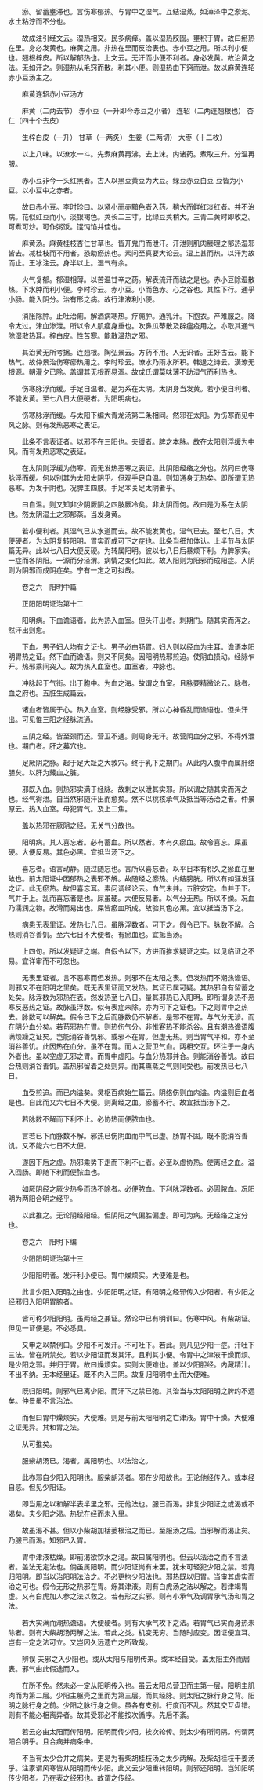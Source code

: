 <!-- { "loadSidebar": true } -->
　　瘀。留蓄壅滞也。言伤寒郁热。与胃中之湿气。互结湿蒸。如淖泽中之淤泥。水土粘泞而不分也。

　　故成注引经文云。湿热相交。民多病瘅。盖以湿热胶固。壅积于胃。故曰瘀热在里。身必发黄也。麻黄之用。非热在里而反治表也。赤小豆之用。所以利小便也。翘根梓皮。所以解郁热也。上文云。无汗而小便不利者。身必发黄。故治黄之法。无如汗之。则湿热从毛窍而散。利其小便。则湿热由下窍而泄。故以麻黄连轺赤小豆汤主之。

　　麻黄连轺赤小豆汤方

　　麻黄（二两去节） 赤小豆（一升即今赤豆之小者） 连轺（二两连翘根也） 杏仁（四十个去皮）

　　生梓白皮（一升） 甘草（一两炙） 生姜（二两切） 大枣（十二枚）

　　以上八味。以潦水一斗。先煮麻黄再沸。去上沫。内诸药。煮取三升。分温再服。

　　赤小豆非今一头红黑者。古人以黑豆黄豆为大豆。绿豆赤豆白豆 豆皆为小豆。以小豆中之赤者。

　　故曰赤小豆。李时珍曰。以紧小而赤黯色者入药。稍大而鲜红淡红者。并不治病。花似豇豆而小。淡银褐色。荚长二三寸。比绿豆荚稍大。三青二黄时即收之。可煮可炒。可作粥饭。馄饨馅并佳也。

　　麻黄汤。麻黄桂枝杏仁甘草也。皆开鬼门而泄汗。汗泄则肌肉腠理之郁热湿邪皆去。减桂枝而不用者。恐助瘀热也。素问至真要大论云。湿上甚而热。以汗为故而止。王冰注云。身半以上。湿气有余。

　　火气复郁。郁湿相薄。以苦温甘辛之药。解表流汗而祛之是也。赤小豆除湿散热。下水肿而利小便。李时珍云。赤小豆。小而色赤。心之谷也。其性下行。通乎小肠。能入阴分。治有形之病。故行津液利小便。

　　消胀除肿。止吐治痢。解酒病寒热。疗痈肿。通乳汁。下胞衣。产难服之。降令太过。津血渗泄。所以令人肌瘦身重也。吹鼻瓜蒂散及辟瘟疫用之。亦取其通气除湿散热耳。梓白皮。性苦寒。能散温热之邪。

　　其治黄无所考据。连翘根。陶弘景云。方药不用。人无识者。王好古云。能下热气。故仲景治伤寒瘀热用之。李时珍云。潦水乃雨水所积。韩退之诗云。潢潦无根源。朝灌夕已除。盖谓其无根而易涸。故成氏谓莫味薄不助湿气而利热也。

　　伤寒脉浮而缓。手足自温者。是为系在太阴。太阴身当发黄。若小便自利者。不能发黄。至七八日大便硬者。为阳明病也。

　　伤寒脉浮而缓。与太阳下编大青龙汤第二条相同。然邪在太阳。为伤寒而见中风之脉。则有发热恶寒之表证。

　　此条不言表证者。以邪不在三阳也。夫缓者。脾之本脉。故在太阳则浮缓为中风。而有发热恶寒之表证。

　　在太阴则浮缓为伤寒。而无发热恶寒之表证。此阴阳经络之分也。然同曰伤寒脉浮而缓。何以别其为太阳太阴乎。但观手足自温。则知通身无热矣。即所谓无热恶寒。为发于阴也。况脾主四肢。手足本关足太阴者乎。

　　曰自温。则又知非少阴厥阴之四肢厥冷矣。非太阴而何。故曰是为系在太阴也。然太阴湿土之邪郁蒸。当发身黄。

　　若小便利者。其湿气已从水道而去。故不能发黄也。湿气已去。至七八日。大便硬者。为太阴复转阳明。胃实而成可下之症也。此条当细加体认。上半节与太阴篇无异。此以七八日大便反硬。为转属阳明。彼以七八日后暴烦下利。为脾家实。一症而各阴阳。一源而分泾渭。病情之变化如此。故入阳则为阳邪而成阳症。入阴则为阴邪而成阴症矣。宁有一定之可拟哉。

　　卷之六　阳明中篇

　　正阳阳明证治第十二

　　阳明病。下血谵语者。此为热入血室。但头汗出者。刺期门。随其实而泻之。 然汗出则愈。

　　下血。男子妇人均有之证也。男子必由肠胃。妇人则以经血为主耳。谵语本阳明胃热之证。然下血而谵语。则又不同矣。因阳明热邪煎迫。使阴血损动。经脉乍开。热邪乘间突入。故为热入血室也。血室者。冲脉也。

　　冲脉起于气街。出于胞中。为血之海。故谓之血室。且脉要精微论云。脉者。血之府也。五脏生成篇云。

　　诸血者皆属于心。热入血室。则经脉受邪。所以心神昏乱而谵语也。但头汗出。可见惟三阳之经脉流通。

　　三阴之经。皆至颈而还。营卫不通。则周身无汗。故营阴血分之邪。不得外泄也。期门者。肝之募穴也。

　　足厥阴之脉。起于足大趾之大敦穴。终于乳下之期门。从此内入腹中而属肝络胆矣。以肝为藏血之脏。

　　邪既入血。则热邪实满于经脉。故刺之以泄其实邪。所以谓之随其实而泻之也。经气得泄。自当然邪随汗出而愈矣。然不以桃核承气及抵当等汤治之者。仲景原云。热入血室。毋犯胃气。及上二焦。

　　盖以热邪在厥阴之经。无关气分故也。

　　阳明病。其人喜忘者。必有蓄血。所以然者。本有久瘀血。故令喜忘。屎虽硬。大便反易。其色必黑。宜抵当汤下之。

　　喜忘者。语言动静。随过随忘也。言所以喜忘者。以平日本有积久之瘀血在里故也。前太阳证中因郁热之表邪不解。故随经之瘀热。内结膀胱。所以有如狂发狂之证。此无瘀热。故但喜忘耳。素问调经论云。血气未并。五脏安定。血并于下。气并于上。乱而喜忘者是也。屎虽硬。大便反易者。以气分无热。所以不燥。况血乃濡润之物。故滑而易出也。屎皆瘀血所成。故验其色必黑。宜以抵当汤下之。

　　病患无表里证。发热七八日。虽脉浮数者。可下之。假令已下。脉数不解。合热则消谷善饥。至六七日不大便者。有瘀血也。宜抵当汤。

　　上四句。所以发疑证之端。自假令以下。方进而推求疑证之实。以见临证之不易。宜详审而不可忽也。

　　无表里证者。言不恶寒而但发热。则邪不在太阳之表。但发热而不潮热谵语。则邪又不在阳明之里矣。既无表里证而又发热。其证已属可疑。其热邪自有留蓄之处矣。脉浮数为邪热在表。然发热至七八日。量其邪热已入阳明。即所谓身热不恶寒反恶热之证。故脉虽浮数。似有表症未除。亦为可下之证也。下之则胃中之热去。脉数可以解矣。假令已下之后而脉数仍不解者。是邪不在胃。与气分无涉。而在阴分血分矣。若苟邪热在胃。则热伤气分。非惟客热不能杀谷。且有潮热谵语腹满烦躁之证矣。岂能消谷善饥邪。或邪不在胃。但虚无热。则当胃气平和。亦不至消谷善饥。此因热在血分。虽不在胃。而人之营卫气血。两相交互。环注于一身内外者也。虽以空虚无邪之胃。而胃中虚阳。与血分热邪并合。则能消谷善饥。故曰合热则消谷善饥。盖热邪留着之处则异。而其熏蒸之气则同受也。前发热已七八日。

　　血受煎迫。而已内溢矣。灵枢百病始生篇云。阴络伤则血内溢。内溢则后血者是也。自此而又六七日不大便。则离经之血。瘀蓄不行。故宜抵当汤下之。

　　若脉数不解而下利不止。必协热而便脓血也。

　　言若已下而脉数不解。邪热已伤阴血而中气已虚。肠胃不固。既不能消谷善饥。又不能六七日不大便。

　　遂因下后之虚。热邪乘势下走而下利不止者。必至以虚协热。使离经之血。溢入回肠。即随下利而便脓血也。

　　如厥阴经之厥少热多而热不除者。必便脓血。下利脉浮数者。必圊脓血。况阳明为两阳合明之经乎。

　　以此推之。无论阴经阳经。但阴阳之气偏胜偏虚。即可为病。无经络之定分也。

　　卷之六　阳明下编

　　少阳阳明证治第十三

　　少阳阳明者。发汗利小便已。胃中燥烦实。大便难是也。

　　此言少阳入阳明之由也。少阳阳明之证。有阳明之经邪传入少阳者。有少阳之经邪归入阳明胃腑者。

　　皆可称少阳阳明。虽两经之兼证。然论中已有明训曰。伤寒中风。有柴胡证。但见一证便是。不必悉具。

　　又申之以禁例曰。少阳不可发汗。不可吐下。若此。则凡见少阳一症。汗吐下三法。皆在所禁矣。若以少阳证而发其汗。且利其小便。令胃中之津液干燥而烦。是少阳之邪。并归于胃。故曰燥烦实。实则大便难也。盖以少阳胆经。内藏精汁。不出不纳。无本经里证。既不内入三阴。故复归阳明中土而大便难。

　　既归阳明。则邪气已离少阳。而汗下之禁已弛。其治当与太阳阳明之脾约不远矣。仲景虽不言治法。

　　而但曰胃中燥烦实。大便难。则是与前太阳阳明之亡津液。胃中干燥。大便难之证无异。其和胃之法。

　　从可推矣。

　　服柴胡汤已。渴者。属阳明也。以法治之。

　　此亦邪自少阳入阳明也。服柴胡汤者。邪在少阳故也。无论他经传入。或本经自感。但见少阳证。

　　即当用之以和解半表半里之邪。无他法也。服已而渴。非复少阳证之或渴或不渴矣。夫少阳之渴。热犹在经而未入里。

　　故虽渴不甚。但以小柴胡加栝蒌根治之而已。至服汤之后。当邪解而渴止矣。乃服已而渴。知邪已入胃。

　　胃中津液枯燥。即前渴欲饮水之渴。故曰属阳明也。但云以法治之而不言法者。盖法无定法也。倘虽属阳明。而少阳证尚有未罢。犹未可轻犯少阳之禁。若竟归阳明。即当以治阳明法治之。不必更拘少阳法也。邪热既以归胃。当审其虚实而治之可也。假令无形之热邪在胃。烁其津液。则有白虎汤之法以解之。若津竭胃虚。又有白虎加人参之法以救之。若有形之实邪。则有小承气及调胃承气汤和胃之法。

　　若大实满而潮热谵语。大便硬者。则有大承气攻下之法。若胃气已实而身热未除者。则有大柴胡汤两解之法。若此之类。机变无穷。当随时应变。因证便宜耳。岂有一定之法可立。又岂因久远遗亡之所致哉。

　　辨误 夫邪之入少阳也。或从太阳与阳明传来。或本经自受。盖太阳主外而居表。邪气由此假途而入。

　　在所不免。然未必一定从阳明传入也。虽云太阳总营卫而主第一层。阳明主肌肉而为第二层。少阳主躯壳之里而为第三层。而其经脉。则太阳之脉行身之背。阳明之脉行身之前。少阳之脉行身之侧。虽各有支别。行度而不乱。然其交互盘错。则有不能必相离异者。故其受邪必不能按次循序。先后不紊。

　　若云必由太阳而传阳明。阳明而传少阳。挨次轮传。则太少有所间隔。何谓两阳合明乎。且合病并病条中。

　　不当有太少合并之病矣。更曷为有柴胡桂枝汤之太少两解。及柴胡桂枝干姜汤乎。注家谓风寒皆从阳明而传少阳。此又云少阳重转阳明。则邪还阳明。岂知阳明传少阳者。乃在表之经邪也。故谓之传经。

